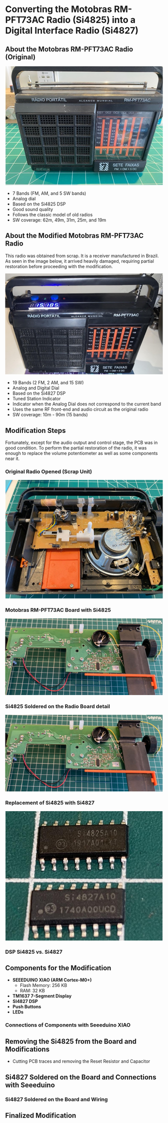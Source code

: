 # Converting the Motobras RM-PFT73AC Radio (Si4825) into a Digital Interface Radio (Si4827)

## About the Motobras RM-PFT73AC Radio (Original)

![About the Motobras RM-PFT73AC Radio (Original)](./Images/about_motobras_01.jpg)

- 7 Bands (FM, AM, and 5 SW bands)
- Analog dial
- Based on the Si4825 DSP
- Good sound quality
- Follows the classic model of old radios
- SW coverage: 62m, 49m, 31m, 25m, and 19m

## About the Modified Motobras RM-PFT73AC Radio

This radio was obtained from scrap. It is a receiver manufactured in Brazil. As seen in the image below, it arrived heavily damaged, requiring partial restoration before proceeding with the modification.

![About the Modified Motobras RM-PFT73AC Radio](./Images/about_motobras_02.jpg)

- 19 Bands (2 FM, 2 AM, and 15 SW)
- Analog and Digital Dial
- Based on the Si4827 DSP
- Tuned Station Indicator
- Indicator when the Analog Dial does not correspond to the current band
- Uses the same RF front-end and audio circuit as the original radio
- SW coverage: 10m - 90m (15 bands)

## Modification Steps

Fortunately, except for the audio output and control stage, the PCB was in good condition. To perform the partial restoration of the radio, it was enough to replace the volume potentiometer as well as some components near it.

### Original Radio Opened (Scrap Unit)

![About the Motobras RM-PFT73AC Radio (Original)](./Images/open_original_radio.jpg)



### Motobras RM-PFT73AC Board with Si4825



![Modification Steps 01 - Original Radio Opened (Scrap Unit)](./Images/PCB_motobras_01.jpg)


### Si4825 Soldered on the Radio Board detail


![Modification Steps 02 -  Original Radio Opened (Scrap Unit)](./Images/PCB_motobras_01.jpg)


### Replacement of Si4825 with Si4827


![Replacement of Si4825 with Si4827](./Images/si4825_replacement.jpg)


### DSP Si4825 vs. Si4827




## Components for the Modification


- **SEEEDUINO XIAO (ARM Cortex-M0+)**
  - Flash Memory: 256 KB
  - RAM: 32 KB
- **TM1637 7-Segment Display**
- **SI4827 DSP**
- **Push Buttons**
- **LEDs**

### Connections of Components with Seeeduino XIAO

## Removing the Si4825 from the Board and Modifications
- Cutting PCB traces and removing the Reset Resistor and Capacitor

## Si4827 Soldered on the Board and Connections with Seeeduino
### Si4827 Soldered on the Board and Wiring

## Finalized Modification

